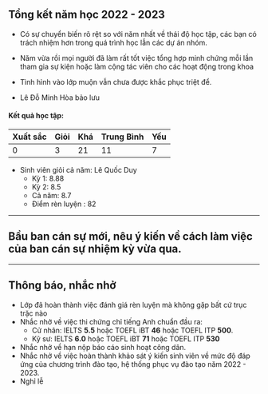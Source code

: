 ## Tổng kết năm học 2022 - 2023
- Có sự chuyển biến rõ rệt so với năm nhất về thái độ học tập, các bạn có trách nhiệm hơn trong quá trình học lẫn các dự án nhóm.
- Năm vừa rồi mọi người đã làm rất tốt việc tổng hợp minh chứng mỗi lần tham gia sự kiện hoặc làm cộng tác viên cho các hoạt động trong khoa
- Tình hình vào lớp muộn vẫn chưa được khắc phục triệt để.

- Lê Đỗ Minh Hòa bảo lưu

#### Kết quả học tập:
| Xuất sắc | Giỏi | Khá | Trung Bình | Yếu |
| -------- | ---- | --- | ---------- | --- |
| 0        | 3    | 21  | 11         | 7    |

- Sinh viên giỏi cả năm: Lê Quốc Duy
	- Kỳ 1: 8.88
	- Kỳ 2: 8.5
	- Cả năm: 8.7
	- Điểm rèn luyện : 82

---
## Bầu ban cán sự mới, nêu ý kiến về cách làm việc của ban cán sự nhiệm kỳ vừa qua.

--- 

## Thông báo, nhắc nhở
- Lớp đã hoàn thành việc đánh giá rèn luyện mà không gặp bất cứ trục trặc nào
- Nhắc nhở về việc thi chứng chỉ tiếng Anh chuẩn đầu ra: 
	- Cử nhân: IELTS **5.5** hoặc TOEFL iBT **46** hoặc TOEFL ITP **500**.
	- Kỹ sư: IELTS **6.0** hoặc TOEFL iBT **71** hoặc TOEFL ITP **530**
- Nhắc nhở về hạn nộp báo cáo sinh hoạt công dân.
- Nhắc nhở về việc hoàn thành khảo sát ý kiến sinh viên về mức độ đáp ứng của chương trình đào tạo, hệ thống phục vụ đào tạo năm 2022 - 2023.
- Nghỉ lễ
